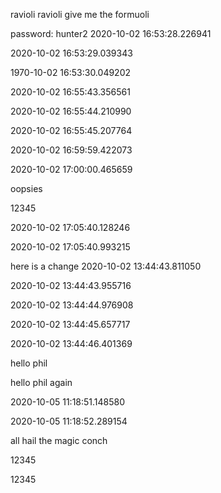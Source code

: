 
ravioli ravioli give me the formuoli

password: hunter2
2020-10-02 16:53:28.226941

2020-10-02 16:53:29.039343

1970-10-02 16:53:30.049202

2020-10-02 16:55:43.356561

2020-10-02 16:55:44.210990

2020-10-02 16:55:45.207764

2020-10-02 16:59:59.422073

2020-10-02 17:00:00.465659

oopsies

12345

2020-10-02 17:05:40.128246

2020-10-02 17:05:40.993215

here is a change
2020-10-02 13:44:43.811050

2020-10-02 13:44:43.955716

2020-10-02 13:44:44.976908

2020-10-02 13:44:45.657717

2020-10-02 13:44:46.401369


hello phil

hello phil again

2020-10-05 11:18:51.148580

2020-10-05 11:18:52.289154

all hail the magic conch

12345

12345
